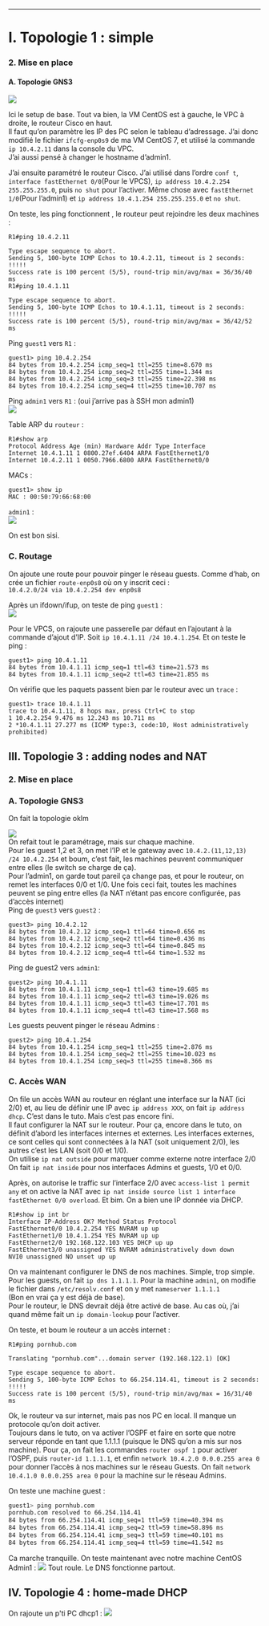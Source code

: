 
--- ---

# I. Topologie 1 : simple

### 2\. Mise en place

#### A. Topologie GNS3

![](https://i.imgur.com/vStbWYa.png)

Ici le setup de base. Tout va bien, la VM CentOS est à gauche, le VPC à droite, le routeur Cisco en haut.  
Il faut qu’on paramètre les IP des PC selon le tableau d’adressage. J’ai donc modifié le fichier `ifcfg-enp0s9` de ma VM CentOS 7, et utilisé la commande `ip 10.4.2.11` dans la console du VPC.  
J’ai aussi pensé à changer le hostname d’admin1.

J’ai ensuite paramétré le routeur Cisco. J’ai utilisé dans l’ordre `conf t`, `interface fastEthernet 0/0`(Pour le VPCS), `ip address 10.4.2.254 255.255.255.0`, puis `no shut` pour l’activer. Même chose avec `fastEthernet 1/0`(Pour l’admin1) et `ip address 10.4.1.254 255.255.255.0` et `no shut`.

On teste, les ping fonctionnent , le routeur peut rejoindre les deux machines :

    R1#ping 10.4.2.11  

    Type escape sequence to abort.  
    Sending 5, 100-byte ICMP Echos to 10.4.2.11, timeout is 2 seconds:  
    !!!!!  
    Success rate is 100 percent (5/5), round-trip min/avg/max = 36/36/40 ms  
    R1#ping 10.4.1.11  

    Type escape sequence to abort.  
    Sending 5, 100-byte ICMP Echos to 10.4.1.11, timeout is 2 seconds:  
    !!!!!  
    Success rate is 100 percent (5/5), round-trip min/avg/max = 36/42/52 ms

Ping `guest1` vers `R1` :

    guest1> ping 10.4.2.254  
    84 bytes from 10.4.2.254 icmp_seq=1 ttl=255 time=8.670 ms  
    84 bytes from 10.4.2.254 icmp_seq=2 ttl=255 time=1.344 ms  
    84 bytes from 10.4.2.254 icmp_seq=3 ttl=255 time=22.398 ms  
    84 bytes from 10.4.2.254 icmp_seq=4 ttl=255 time=10.707 ms

Ping `admin1` vers `R1` : (oui j’arrive pas à SSH mon admin1)  
![](https://i.imgur.com/rvP351H.png)

Table ARP du `routeur` :

    R1#show arp  
    Protocol Address Age (min) Hardware Addr Type Interface  
    Internet 10.4.1.11 1 0800.27ef.6404 ARPA FastEthernet1/0  
    Internet 10.4.2.11 1 0050.7966.6800 ARPA FastEthernet0/0

MACs :

    guest1> show ip
    MAC : 00:50:79:66:68:00

`admin1` :  
![](https://i.imgur.com/iZpRAaj.png)

On est bon sisi.

### C. Routage

On ajoute une route pour pouvoir pinger le réseau guests. Comme d’hab, on crée un fichier `route-enp0s8` où on y inscrit ceci :  
`10.4.2.0/24 via 10.4.2.254 dev enp0s8`

Après un ifdown/ifup, on teste de ping `guest1` :  
![](https://i.imgur.com/kWTsoco.png)

Pour le VPCS, on rajoute une passerelle par défaut en l’ajoutant à la commande d’ajout d’IP. Soit `ip 10.4.1.11 /24 10.4.1.254`. Et on teste le ping :

    guest1> ping 10.4.1.11  
    84 bytes from 10.4.1.11 icmp_seq=1 ttl=63 time=21.573 ms  
    84 bytes from 10.4.1.11 icmp_seq=2 ttl=63 time=21.855 ms

On vérifie que les paquets passent bien par le routeur avec un `trace` :

    guest1> trace 10.4.1.11  
    trace to 10.4.1.11, 8 hops max, press Ctrl+C to stop  
    1 10.4.2.254 9.476 ms 12.243 ms 10.711 ms  
    2 *10.4.1.11 27.277 ms (ICMP type:3, code:10, Host administratively prohibited)

## III. Topologie 3 : adding nodes and NAT

### 2\. Mise en place

### A. Topologie GNS3

On fait la topologie oklm

![](https://i.imgur.com/XnsUtVB.png)  
On refait tout le paramétrage, mais sur chaque machine.  
Pour les guest 1,2 et 3, on met l’IP et le gateway avec `10.4.2.(11,12,13) /24 10.4.2.254` et boum, c’est fait, les machines peuvent communiquer entre elles (le switch se charge de ça).  
Pour l’admin1, on garde tout pareil ça change pas, et pour le routeur, on remet les interfaces 0/0 et 1/0\. Une fois ceci fait, toutes les machines peuvent se ping entre elles (la NAT n’étant pas encore configurée, pas d’accès internet)  
Ping de `guest3` vers `guest2` :

    guest3> ping 10.4.2.12  
    84 bytes from 10.4.2.12 icmp_seq=1 ttl=64 time=0.656 ms  
    84 bytes from 10.4.2.12 icmp_seq=2 ttl=64 time=0.436 ms  
    84 bytes from 10.4.2.12 icmp_seq=3 ttl=64 time=0.845 ms  
    84 bytes from 10.4.2.12 icmp_seq=4 ttl=64 time=1.532 ms

Ping de guest2 vers `admin1`:

    guest2> ping 10.4.1.11  
    84 bytes from 10.4.1.11 icmp_seq=1 ttl=63 time=19.685 ms  
    84 bytes from 10.4.1.11 icmp_seq=2 ttl=63 time=19.026 ms  
    84 bytes from 10.4.1.11 icmp_seq=3 ttl=63 time=17.701 ms  
    84 bytes from 10.4.1.11 icmp_seq=4 ttl=63 time=17.568 ms

Les guests peuvent pinger le réseau Admins :

    guest2> ping 10.4.1.254  
    84 bytes from 10.4.1.254 icmp_seq=1 ttl=255 time=2.876 ms  
    84 bytes from 10.4.1.254 icmp_seq=2 ttl=255 time=10.023 ms  
    84 bytes from 10.4.1.254 icmp_seq=3 ttl=255 time=8.366 ms

### [](#c-acc%C3%A8s-wan)C. Accès WAN

On file un accès WAN au routeur en réglant une interface sur la NAT (ici 2/0) et, au lieu de définir une IP avec `ip address XXX`, on fait `ip address dhcp`. C’est dans le tuto. Mais c’est pas encore fini.  
Il faut configurer la NAT sur le routeur. Pour ça, encore dans le tuto, on définit d’abord les interfaces internes et externes. Les interfaces externes, ce sont celles qui sont connectées à la NAT (soit uniquement 2/0), les autres c’est les LAN (soit 0/0 et 1/0).  
On utilise `ip nat outside` pour marquer comme externe notre interface 2/0  
On fait `ip nat inside` pour nos interfaces Admins et guests, 1/0 et 0/0.

Après, on autorise le traffic sur l’interface 2/0 avec `access-list 1 permit any` et on active la NAT avec `ip nat inside source list 1 interface fastEthernet 0/0 overload`. Et bim. On a bien une IP donnée via DHCP.

    R1#show ip int br  
    Interface IP-Address OK? Method Status Protocol  
    FastEthernet0/0 10.4.2.254 YES NVRAM up up  
    FastEthernet1/0 10.4.1.254 YES NVRAM up up  
    FastEthernet2/0 192.168.122.103 YES DHCP up up  
    FastEthernet3/0 unassigned YES NVRAM administratively down down  
    NVI0 unassigned NO unset up up

On va maintenant configurer le DNS de nos machines. Simple, trop simple. Pour les guests, on fait `ip dns 1.1.1.1`. Pour la machine `admin1`, on modifie le fichier dans `/etc/resolv.conf` et on y met `nameserver 1.1.1.1`  
(Bon en vrai ça y est déjà de base).  
Pour le routeur, le DNS devrait déjà être activé de base. Au cas où, j’ai quand même fait un `ip domain-lookup` pour l’activer.

On teste, et boum le routeur a un accès internet :

    R1#ping pornhub.com  

    Translating "pornhub.com"...domain server (192.168.122.1) [OK]  

    Type escape sequence to abort.  
    Sending 5, 100-byte ICMP Echos to 66.254.114.41, timeout is 2 seconds:  
    !!!!!  
    Success rate is 100 percent (5/5), round-trip min/avg/max = 16/31/40 ms

Ok, le routeur va sur internet, mais pas nos PC en local. Il manque un protocole qu’on doit activer.  
Toujours dans le tuto, on va activer l’OSPF et faire en sorte que notre serveur réponde en tant que 1.1.1.1 (puisque le DNS qu’on a mis sur nos machine). Pour ça, on fait les commandes `router ospf 1` pour activer l’OSPF, puis `router-id 1.1.1.1`, et enfin `network 10.4.2.0 0.0.0.255 area 0` pour donner l’accès à nos machines sur le réseau Guests. On fait `network 10.4.1.0 0.0.0.255 area 0` pour la machine sur le réseau Admins.

On teste une machine guest :
```bash
guest1> ping pornhub.com
pornhub.com resolved to 66.254.114.41
84 bytes from 66.254.114.41 icmp_seq=1 ttl=59 time=40.394 ms
84 bytes from 66.254.114.41 icmp_seq=2 ttl=59 time=58.896 ms
84 bytes from 66.254.114.41 icmp_seq=3 ttl=59 time=40.101 ms
84 bytes from 66.254.114.41 icmp_seq=4 ttl=59 time=41.542 ms
```

Ca marche tranquille. On teste maintenant avec notre machine CentOS Admin1 :
![](https://i.imgur.com/YaNxSaH.png)
Tout roule. Le DNS fonctionne partout.
## IV. Topologie 4 : home-made DHCP
On rajoute un p'ti PC dhcp1 : 
![](https://i.imgur.com/BKJYbFs.png)

<!--stackedit_data:
eyJoaXN0b3J5IjpbNTI0OTUyMjM3XX0=
-->